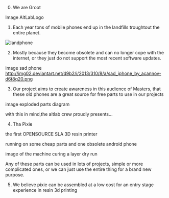 0. We are Groot

Image AltLabLogo

1. Each year tons of mobile phones end up in the landfills troughtout the entire planet.

![landphone](http://planetmattersandmore.com/wp-content/uploads/2015/10/CellPhones.jpg)

2. Mostly because they become obsolete and can no longer cope with the internet, or they just do not support the most recent software updates.

image sad phone http://img02.deviantart.net/d9b2/i/2013/310/8/a/sad_iphone_by_acannov-d6t8q20.png

3. Our project aims to create awareness in this audience of Masters, that these old phones are a great source for free parts to use in  our projects

image exploded parts diagram

with this in mind,the altlab crew proudly presents...

4. Tha Pixie

the first OPENSOURCE SLA 3D resin printer

running on some cheap parts and one obsolete android phone

image of the machine curing a layer dry run

Any of these parts can be used in lots of projects, simple or more complicated ones, or we can just use the entire thing for a brand new purpose.

5. We believe pixie can be assembled at a low cost for an entry stage experience in resin 3d printing
